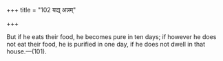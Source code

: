 +++
title = "102 यद्य् अन्नम्"

+++

But if he eats their food, he becomes pure in ten days; if however he does not eat their food, he is purified in one day, if he does not dwell in that house.—(101).